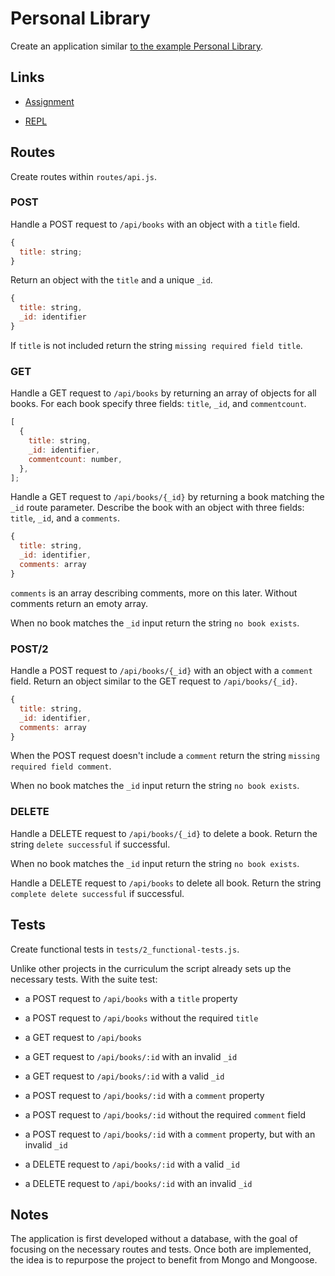 # Personal Library

Create an application similar [to the example Personal Library](https://personal-library.freecodecamp.rocks/).

## Links

- [Assignment](https://www.freecodecamp.org/learn/quality-assurance/quality-assurance-projects/personal-library)

- [REPL](https://replit.com/@borntofrappe/boilerplate-project-library)

## Routes

Create routes within `routes/api.js`.

### POST

Handle a POST request to `/api/books` with an object with a `title` field.

```js
{
  title: string;
}
```

Return an object with the `title` and a unique `_id`.

```js
{
  title: string,
  _id: identifier
}
```

If `title` is not included return the string `missing required field title`.

### GET

Handle a GET request to `/api/books` by returning an array of objects for all books. For each book specify three fields: `title`, `_id`, and `commentcount`.

```js
[
  {
    title: string,
    _id: identifier,
    commentcount: number,
  },
];
```

Handle a GET request to `/api/books/{_id}` by returning a book matching the `_id` route parameter. Describe the book with an object with three fields: `title`, `_id`, and a `comments`.

```js
{
  title: string,
  _id: identifier,
  comments: array
}
```

`comments` is an array describing comments, more on this later. Without comments return an emoty array.

When no book matches the `_id` input return the string `no book exists`.

### POST/2

Handle a POST request to `/api/books/{_id}` with an object with a `comment` field. Return an object similar to the GET request to `/api/books/{_id}`.

```js
{
  title: string,
  _id: identifier,
  comments: array
}
```

When the POST request doesn't include a `comment` return the string `missing required field comment`.

When no book matches the `_id` input return the string `no book exists`.

### DELETE

Handle a DELETE request to `/api/books/{_id}` to delete a book. Return the string `delete successful` if successful.

When no book matches the `_id` input return the string `no book exists`.

Handle a DELETE request to `/api/books` to delete all book. Return the string `complete delete successful` if successful.

## Tests

Create functional tests in `tests/2_functional-tests.js`.

Unlike other projects in the curriculum the script already sets up the necessary tests. With the suite test:

- a POST request to `/api/books` with a `title` property

- a POST request to `/api/books` without the required `title`

- a GET request to `/api/books`

- a GET request to `/api/books/:id` with an invalid `_id`

- a GET request to `/api/books/:id` with a valid `_id`

- a POST request to `/api/books/:id` with a `comment` property

- a POST request to `/api/books/:id` without the required `comment` field

- a POST request to `/api/books/:id` with a `comment` property, but with an invalid `_id`

- a DELETE request to `/api/books/:id` with a valid `_id`

- a DELETE request to `/api/books/:id` with an invalid `_id`

## Notes

The application is first developed without a database, with the goal of focusing on the necessary routes and tests. Once both are implemented, the idea is to repurpose the project to benefit from Mongo and Mongoose. <!-- To handle the connection it might be necessary to update `server.js` as well. -->
